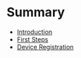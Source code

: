 # Summary

* [Introduction](README.md)
* [First Steps](dsfasdf.md)
* [Device Registration](afdssdfasdf.md)

